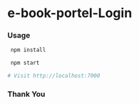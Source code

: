 # e-book-portel-Login  



### Usage

```sh
 npm install
```

```sh
 npm start

# Visit http://localhost:7000
```


### Thank You
